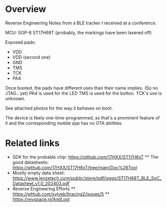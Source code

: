 # Overview

Reverse Engineering Notes from a BLE tracker I received at a conference.

MCU: 
SOP-8 ST17H68T (probably, the markings have been lasered off)

Exposed pads:
* VDD
* VDD (second one)
* GND
* TMS
* TCK
* PA4

Once booted, the pads have different uses than their name implies. (So no
JTAG...yet)
PA4 is used for the LED
TMS is used for the button.
TCK's use is unknown.

See attached photos for the way it behaves on boot.

The device is likely one-time-programmed, as that's a prominent feature of it
and the corresponding mobile app has no OTA abilities.

# Related links
* SDK for the probable chip: https://github.com/17HXX/ST17H6xT
** The good datasheets: https://github.com/17HXX/ST17H6xT/tree/main/Doc%26Tool
* Mostly empty data sheet: https://www.lenzetech.com/public/store/pdf/jsggs/ST17H68T_BLE_SoC_Datasheet_v1.0_202403.pdf
* Reverse Engineering Efforts
** https://github.com/sylvek/itracing2/issues/5
** https://revspace.nl/AntiLost
